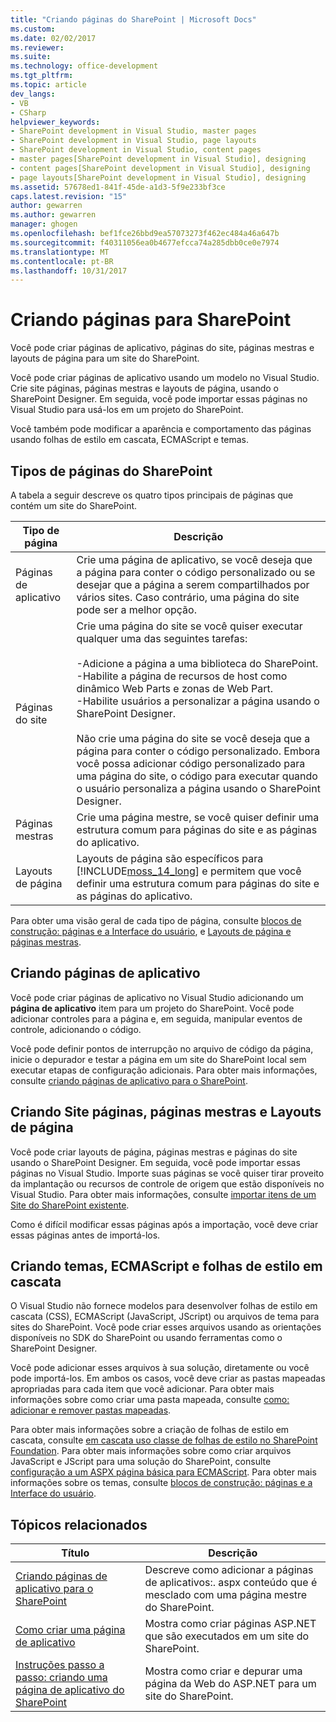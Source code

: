 ```yaml
---
title: "Criando páginas do SharePoint | Microsoft Docs"
ms.custom: 
ms.date: 02/02/2017
ms.reviewer: 
ms.suite: 
ms.technology: office-development
ms.tgt_pltfrm: 
ms.topic: article
dev_langs:
- VB
- CSharp
helpviewer_keywords:
- SharePoint development in Visual Studio, master pages
- SharePoint development in Visual Studio, page layouts
- SharePoint development in Visual Studio, content pages
- master pages[SharePoint development in Visual Studio], designing
- content pages[SharePoint development in Visual Studio], designing
- page layouts[SharePoint development in Visual Studio], designing
ms.assetid: 57678ed1-841f-45de-a1d3-5f9e233bf3ce
caps.latest.revision: "15"
author: gewarren
ms.author: gewarren
manager: ghogen
ms.openlocfilehash: bef1fce26bbd9ea57073273f462ec484a46a647b
ms.sourcegitcommit: f40311056ea0b4677efcca74a285dbb0ce0e7974
ms.translationtype: MT
ms.contentlocale: pt-BR
ms.lasthandoff: 10/31/2017
---
```

# <a name="creating-pages-for-sharepoint"></a>Criando páginas para SharePoint
  Você pode criar páginas de aplicativo, páginas do site, páginas mestras e layouts de página para um site do SharePoint.  
  
 Você pode criar páginas de aplicativo usando um modelo no Visual Studio. Crie site páginas, páginas mestras e layouts de página, usando o SharePoint Designer. Em seguida, você pode importar essas páginas no Visual Studio para usá-los em um projeto do SharePoint.  
  
 Você também pode modificar a aparência e comportamento das páginas usando folhas de estilo em cascata, ECMAScript e temas.  
  
## <a name="types-of-sharepoint-pages"></a>Tipos de páginas do SharePoint  
 A tabela a seguir descreve os quatro tipos principais de páginas que contém um site do SharePoint.  
  
|Tipo de página|Descrição|  
|---------------|-----------------|  
|Páginas de aplicativo|Crie uma página de aplicativo, se você deseja que a página para conter o código personalizado ou se desejar que a página a serem compartilhados por vários sites. Caso contrário, uma página do site pode ser a melhor opção.|  
|Páginas do site|Crie uma página do site se você quiser executar qualquer uma das seguintes tarefas:<br /><br /> -Adicione a página a uma biblioteca do SharePoint.<br />-Habilite a página de recursos de host como dinâmico Web Parts e zonas de Web Part.<br />-Habilite usuários a personalizar a página usando o SharePoint Designer.<br /><br /> Não crie uma página do site se você deseja que a página para conter o código personalizado. Embora você possa adicionar código personalizado para uma página do site, o código para executar quando o usuário personaliza a página usando o SharePoint Designer.|  
|Páginas mestras|Crie uma página mestre, se você quiser definir uma estrutura comum para páginas do site e as páginas do aplicativo.|  
|Layouts de página|Layouts de página são específicos para [!INCLUDE[moss_14_long](../sharepoint/includes/moss-14-long-md.md)] e permitem que você definir uma estrutura comum para páginas do site e as páginas do aplicativo.|  
  
 Para obter uma visão geral de cada tipo de página, consulte [blocos de construção: páginas e a Interface do usuário](http://go.microsoft.com/fwlink/?LinkID=182095), e [Layouts de página e páginas mestras](http://go.microsoft.com/fwlink/?LinkID=182096).  
  
## <a name="creating-application-pages"></a>Criando páginas de aplicativo  
 Você pode criar páginas de aplicativo no Visual Studio adicionando um **página de aplicativo** item para um projeto do SharePoint. Você pode adicionar controles para a página e, em seguida, manipular eventos de controle, adicionando o código.  
  
 Você pode definir pontos de interrupção no arquivo de código da página, inicie o depurador e testar a página em um site do SharePoint local sem executar etapas de configuração adicionais. Para obter mais informações, consulte [criando páginas de aplicativo para o SharePoint](../sharepoint/creating-application-pages-for-sharepoint.md).  
  
## <a name="creating-site-pages-master-pages-and-page-layouts"></a>Criando Site páginas, páginas mestras e Layouts de página  
 Você pode criar layouts de página, páginas mestras e páginas do site usando o SharePoint Designer. Em seguida, você pode importar essas páginas no Visual Studio. Importe suas páginas se você quiser tirar proveito da implantação ou recursos de controle de origem que estão disponíveis no Visual Studio. Para obter mais informações, consulte [importar itens de um Site do SharePoint existente](../sharepoint/importing-items-from-an-existing-sharepoint-site.md).  
  
 Como é difícil modificar essas páginas após a importação, você deve criar essas páginas antes de importá-los.  
  
## <a name="creating-cascading-style-sheets-ecmascript-and-themes"></a>Criando temas, ECMAScript e folhas de estilo em cascata  
 O Visual Studio não fornece modelos para desenvolver folhas de estilo em cascata (CSS), ECMAScript (JavaScript, JScript) ou arquivos de tema para sites do SharePoint. Você pode criar esses arquivos usando as orientações disponíveis no SDK do SharePoint ou usando ferramentas como o SharePoint Designer.  
  
 Você pode adicionar esses arquivos à sua solução, diretamente ou você pode importá-los. Em ambos os casos, você deve criar as pastas mapeadas apropriadas para cada item que você adicionar. Para obter mais informações sobre como criar uma pasta mapeada, consulte [como: adicionar e remover pastas mapeadas](../sharepoint/how-to-add-and-remove-mapped-folders.md).  
  
 Para obter mais informações sobre a criação de folhas de estilo em cascata, consulte [em cascata uso classe de folhas de estilo no SharePoint Foundation](http://go.microsoft.com/fwlink/?LinkID=182098). Para obter mais informações sobre como criar arquivos JavaScript e JScript para uma solução do SharePoint, consulte [configuração a um ASPX página básica para ECMAScript](http://go.microsoft.com/fwlink/?LinkID=182099). Para obter mais informações sobre os temas, consulte [blocos de construção: páginas e a Interface do usuário](http://go.microsoft.com/fwlink/?LinkID=182095).  
  
## <a name="related-topics"></a>Tópicos relacionados  
  
|Título|Descrição|  
|-----------|-----------------|  
|[Criando páginas de aplicativo para o SharePoint](../sharepoint/creating-application-pages-for-sharepoint.md)|Descreve como adicionar a páginas de aplicativos:. aspx conteúdo que é mesclado com uma página mestre do SharePoint.|  
|[Como criar uma página de aplicativo](../sharepoint/how-to-create-an-application-page.md)|Mostra como criar páginas ASP.NET que são executados em um site do SharePoint.|  
|[Instruções passo a passo: criando uma página de aplicativo do SharePoint](../sharepoint/walkthrough-creating-a-sharepoint-application-page.md)|Mostra como criar e depurar uma página da Web do ASP.NET para um site do SharePoint.|  
  
  